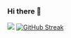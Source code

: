 ### Hi there 👋
![](https://komarev.com/ghpvc/?username=your-github-username&color=orange)
[![GitHub Streak](https://github-readme-streak-stats.herokuapp.com?user=raymartsalvador&theme=dark)](https://git.io/streak-stats)
<!--
**raymartsalvador/raymartsalvador** is a ✨ _special_ ✨ repository because its `README.md` (this file) appears on your GitHub profile.

Here are some ideas to get you started:

- 🔭 I’m currently working on ...
- 🌱 I’m currently learning ...
- 👯 I’m looking to collaborate on ...
- 🤔 I’m looking for help with ...
- 💬 Ask me about ...
- 📫 How to reach me: ...
- 😄 Pronouns: ...
- ⚡ Fun fact: ...
-->
